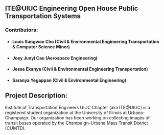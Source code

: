 ## ITE@UIUC Engineering Open House Public Transportation Systems 

### Contributors:
- #### Louis Sungwoo Cho (Civil & Environmental Engineering Transportation & Computer Science Minor)
- #### Joey Junyi Cao (Aerospace Engineering)
- #### Jesse Ekanya (Civil & Environmental Engineering Transportation)
- #### Saranya Yegappan (Civil & Environmental Engineering)

## Project Description:
Institute of Transportation Engineers UIUC Chapter (aka ITE@UIUC) is a registered student organization at the University of Illinois at Urbana-Champaign. Our organization has been working on collecting images of transit buses operated by the Champaign-Urbana Mass Transit District (CUMTD). 
